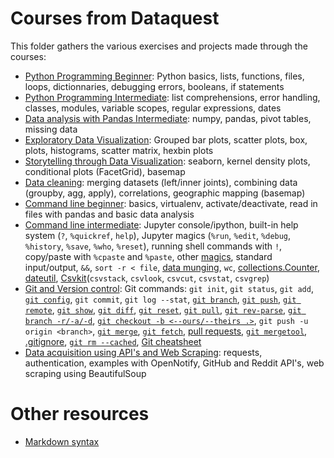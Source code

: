 # Courses from Dataquest

This folder gathers the various exercises and projects made through the courses:
- [Python Programming Beginner](\[Dataquest\]%20\[01\]%20Python%20Programming%20Beginner/): Python basics, lists, functions, files, loops, dictionnaries, debugging errors, booleans, if statements
- [Python Programming Intermediate](\[Dataquest\]%20\[02\]%20Python%20Programming%20Intermediate/): list comprehensions, error handling, classes, modules, variable scopes, regular expressions, dates
- [Data analysis with Pandas Intermediate](\[Dataquest\]%20\[03\]%20Data%20analysis%20with%20Pandas%20Intermediate): numpy, pandas, pivot tables, missing data
- [Exploratory Data Visualization](\[Dataquest\]%20\[04\]%20Exploratory%20Data%20Visualization): Grouped bar plots, scatter plots, box, plots, histograms, scatter matrix, hexbin plots
- [Storytelling through Data Visualization](\[Dataquest\]%20\[05\]%20Storytelling%20through%20Data%20Visualization): seaborn, kernel density plots, conditional plots (FacetGrid), basemap
- [Data cleaning](\[Dataquest\]%20\[06\]%20Data%20cleaning): merging datasets (left/inner joints), combining data (groupby, agg, apply), correlations, geographic mapping (basemap)
- [Command line beginner](\[Dataquest\]%20\[07\]%20Command%20line%20beginner): basics, virtualenv, activate/deactivate, read in files with pandas and basic data analysis
- [Command line intermediate](\[Dataquest\]%20\[08\]%20Command%20line%20intermediate): Jupyter console/ipython, built-in help system (`?`, `%quickref`, `help`), Jupyter magics (`%run`, `%edit`, `%debug`, `%history`, `%save`, `%who`, `%reset`), running shell commands with `!`, copy/paste with `%cpaste` and `%paste`, other [magics](http://ipython.readthedocs.org/en/stable/interactive/magics.html), standard input/output, `&&`, `sort -r < file`, [data munging](https://en.wikipedia.org/wiki/Data_wrangling), `wc`, [collections.Counter](https://docs.python.org/3/library/collections.html#collections.Counter), [dateutil](https://dateutil.readthedocs.org/en/latest/parser.html), [Csvkit](https://csvkit.readthedocs.io/en/0.9.1/install.html)(`csvstack`, `csvlook`, `csvcut`, `csvstat`, `csvgrep`)
- [Git and Version control](\[Dataquest\]%20\[09\]%20Git%20and%20Version%20control): Git commands: `git init`, `git status`, `git add`, [`git config`](https://git-scm.com/docs/git-config), `git commit`, `git log --stat`, [`git branch`](https://git-scm.com/docs/git-branch), [`git push`](https://git-scm.com/docs/git-push), [`git remote`](https://git-scm.com/docs/git-remote), [`git show`](https://git-scm.com/docs/git-show), [`git diff`](https://git-scm.com/docs/git-diff), [`git reset`](https://git-scm.com/docs/git-reset), [`git pull`](https://git-scm.com/docs/git-pull), [`git rev-parse`](https://git-scm.com/docs/git-rev-parse), [`git branch -r/-a/-d`](https://git-scm.com/docs/git-branch), [`git checkout -b <--ours/--theirs .>`](https://git-scm.com/docs/git-checkout), `git push -u origin <branch>`, [`git merge`](https://git-scm.com/docs/git-merge), [`git fetch`](https://git-scm.com/docs/git-fetch), [pull requests](https://help.github.com/articles/using-pull-requests/), [`git mergetool`](https://git-scm.com/docs/git-mergetool), [.gitignore](https://github.com/github/gitignore), [`git rm --cached`](https://git-scm.com/docs/git-rm), [Git cheatsheet](https://github.com/cnoza/DataAnalysis/blob/master/_CheatSheets/github-git-cheat-sheet.pdf)
- [Data acquisition using API's and Web Scraping](\[Dataquest\]%20\[99\]%20APIs%20and%20Web%20Scraping): requests, authentication, examples with OpenNotify, GitHub and Reddit API's, web scraping using BeautifulSoup

# Other resources
- [Markdown syntax](https://daringfireball.net/projects/markdown/syntax)
